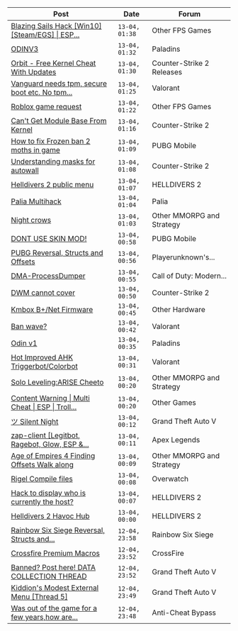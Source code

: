 |Post|Date|Forum|
|----|----|-----|
|[Blazing Sails Hack \[Win10\] \[Steam/EGS\] \| ESP...](https://www.unknowncheats.me/forum/other-fps-games/620821-blazing-sails-hack-win10-steam-egs-esp-speedhack-noclip.html)|`13-04, 01:38`|Other FPS Games|
|[ODINV3](https://www.unknowncheats.me/forum/paladins/629312-odinv3.html)|`13-04, 01:32`|Paladins|
|[Orbit - Free Kernel Cheat With Updates](https://www.unknowncheats.me/forum/counter-strike-2-releases/629494-orbit-free-kernel-cheat-updates.html)|`13-04, 01:30`|Counter-Strike 2 Releases|
|[Vanguard needs tpm, secure boot etc. No tpm...](https://www.unknowncheats.me/forum/valorant/622882-vanguard-tpm-secure-boot-etc-tpm-available.html)|`13-04, 01:25`|Valorant|
|[Roblox game request](https://www.unknowncheats.me/forum/other-fps-games/632099-roblox-game-request.html)|`13-04, 01:22`|Other FPS Games|
|[Can't Get Module Base From Kernel](https://www.unknowncheats.me/forum/counter-strike-2-a/632062-cant-module-base-kernel.html)|`13-04, 01:16`|Counter-Strike 2|
|[How to fix Frozen ban 2 moths in game](https://www.unknowncheats.me/forum/pubg-mobile/632098-fix-frozen-ban-2-moths-game.html)|`13-04, 01:09`|PUBG Mobile|
|[Understanding masks for autowall](https://www.unknowncheats.me/forum/counter-strike-2-a/632097-understanding-masks-autowall.html)|`13-04, 01:08`|Counter-Strike 2|
|[Helldivers 2 public menu](https://www.unknowncheats.me/forum/helldivers-2-a/629110-helldivers-2-public-menu.html)|`13-04, 01:07`|HELLDIVERS 2|
|[Palia Multihack](https://www.unknowncheats.me/forum/palia/596326-palia-multihack.html)|`13-04, 01:04`|Palia|
|[Night crows](https://www.unknowncheats.me/forum/other-mmorpg-and-strategy/627465-night-crows.html)|`13-04, 01:03`|Other MMORPG and Strategy|
|[DONT USE SKIN MOD!](https://www.unknowncheats.me/forum/pubg-mobile/632095-dont-skin-mod.html)|`13-04, 00:58`|PUBG Mobile|
|[PUBG Reversal, Structs and Offsets](https://www.unknowncheats.me/forum/playerunknown-s-battlegrounds/214976-pubg-reversal-structs-offsets.html)|`13-04, 00:56`|Playerunknown's...|
|[DMA-ProcessDumper](https://www.unknowncheats.me/forum/call-of-duty-modern-warfare-iii/629532-dma-processdumper.html)|`13-04, 00:55`|Call of Duty: Modern...|
|[DWM cannot cover](https://www.unknowncheats.me/forum/counter-strike-2-a/632094-dwm-cover.html)|`13-04, 00:50`|Counter-Strike 2|
|[Kmbox B+/Net Firmware](https://www.unknowncheats.me/forum/other-hardware/631407-kmbox-net-firmware.html)|`13-04, 00:45`|Other Hardware|
|[Ban wave?](https://www.unknowncheats.me/forum/valorant/631903-ban-wave.html)|`13-04, 00:42`|Valorant|
|[Odin v1](https://www.unknowncheats.me/forum/paladins/629281-odin-v1.html)|`13-04, 00:35`|Paladins|
|[Hot Improved AHK Triggerbot/Colorbot](https://www.unknowncheats.me/forum/valorant/631533-hot-improved-ahk-triggerbot-colorbot.html)|`13-04, 00:31`|Valorant|
|[Solo Leveling:ARISE Cheeto](https://www.unknowncheats.me/forum/other-mmorpg-and-strategy/629636-solo-leveling-arise-cheeto.html)|`13-04, 00:20`|Other MMORPG and Strategy|
|[Content Warning \| Multi Cheat \| ESP \| Troll...](https://www.unknowncheats.me/forum/other-games/631452-content-warning-multi-cheat-esp-troll-features.html)|`13-04, 00:20`|Other Games|
|[ツ Silent Night](https://www.unknowncheats.me/forum/grand-theft-auto-v/604599-silent-night.html)|`13-04, 00:12`|Grand Theft Auto V|
|[zap-client \[Legitbot, Ragebot, Glow, ESP &...](https://www.unknowncheats.me/forum/apex-legends/628823-zap-client-legitbot-ragebot-glow-esp.html)|`13-04, 00:11`|Apex Legends|
|[Age of Empires 4 Finding Offsets Walk along](https://www.unknowncheats.me/forum/other-mmorpg-and-strategy/629763-age-empires-4-finding-offsets-walk.html)|`13-04, 00:09`|Other MMORPG and Strategy|
|[Rigel Compile files](https://www.unknowncheats.me/forum/overwatch/623396-rigel-compile-files.html)|`13-04, 00:08`|Overwatch|
|[Hack to display who is currently the host?](https://www.unknowncheats.me/forum/helldivers-2-a/632065-hack-display-currently-host.html)|`13-04, 00:07`|HELLDIVERS 2|
|[Helldivers 2 Havoc Hub](https://www.unknowncheats.me/forum/helldivers-2-a/630894-helldivers-2-havoc-hub.html)|`13-04, 00:00`|HELLDIVERS 2|
|[Rainbow Six Siege Reversal, Structs and...](https://www.unknowncheats.me/forum/rainbow-six-siege/255148-rainbow-six-siege-reversal-structs-offsets.html)|`12-04, 23:58`|Rainbow Six Siege|
|[Crossfire Premium Macros](https://www.unknowncheats.me/forum/crossfire/626203-crossfire-premium-macros.html)|`12-04, 23:52`|CrossFire|
|[Banned? Post here! DATA COLLECTION THREAD](https://www.unknowncheats.me/forum/grand-theft-auto-v/165200-banned-post-data-collection-thread.html)|`12-04, 23:52`|Grand Theft Auto V|
|[Kiddion's Modest External Menu \[Thread 5\]](https://www.unknowncheats.me/forum/grand-theft-auto-v/576854-kiddions-modest-external-menu-thread-5-a.html)|`12-04, 23:49`|Grand Theft Auto V|
|[Was out of the game for a few years,how are...](https://www.unknowncheats.me/forum/anti-cheat-bypass/632000-game-modern-anti-cheats-battle-kernel-drivers.html)|`12-04, 23:48`|Anti-Cheat Bypass|
